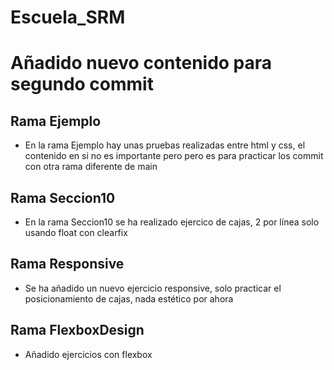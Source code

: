 # Escuela_SRM
# Añadido nuevo contenido para segundo commit

## Rama Ejemplo

- En la rama Ejemplo hay unas pruebas realizadas entre html y css, el contenido en si no es importante
pero pero es para practicar los commit con otra rama diferente de main

## Rama Seccion10

- En la rama Seccion10 se ha realizado ejercico de cajas, 2 por línea solo usando float con clearfix

## Rama Responsive

- Se ha añadido un nuevo ejercicio responsive, solo practicar el posicionamiento de cajas, nada estético por ahora

## Rama FlexboxDesign

- Añadido ejercicios con flexbox